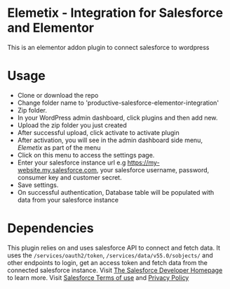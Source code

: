 # Elemetix - Integration for Salesforce and Elementor
This is an elementor addon plugin to connect salesforce to wordpress

# Usage

- Clone or download the repo
- Change folder name to 'productive-salesforce-elementor-integration'
- Zip folder.
- In your WordPress admin dashboard, click plugins and then add new.
- Upload the zip folder you just created
- After successful upload, click activate to activate plugin
- After activation, you will see in the admin dashboard side menu, *Elemetix* as part of the menu
- Click on this menu to access the settings page.
- Enter your salesforce instance url e.g https://my-website.my.salesforce.com, your salesforce username, password, consumer key and customer secret.
- Save settings.
- On successful authentication, Database table will be populated with data from your salesforce instance

# Dependencies
This plugin relies on and uses salesforce API to connect and fetch data. It uses the `/services/oauth2/token`, `/services/data/v55.0/sobjects/` and other endpoints to 
login, get an access token and fetch data from the connected salesforce instance.
Visit [The Salesforce Developer Homepage](https://developer.salesforce.com/) to learn more.
Visit [Salesforce Terms of use](https://www.salesforce.com/company/program-agreement/) and [Privacy Policy](https://www.salesforce.com/company/privacy/)
